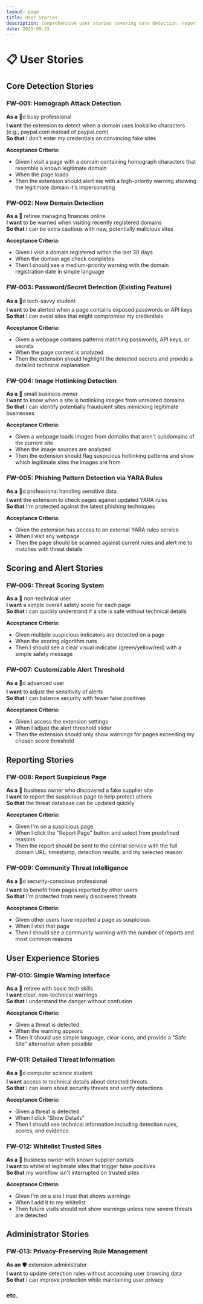 ```yaml
---
layout: page
title: User Stories
description: Comprehensive user stories covering core detection, reporting, and admin functionality for FerretWatch Enhanced
date: 2025-09-25
---
```

# 📋 User Stories

## Core Detection Stories

### FW-001: Homograph Attack Detection
**As a** 🧑d busy professional  
**I want** the extension to detect when a domain uses lookalike characters (e.g., paypaI.com instead of paypal.com)  
**So that** I don't enter my credentials on convincing fake sites

**Acceptance Criteria:**
- Given I visit a page with a domain containing homograph characters that resemble a known legitimate domain
- When the page loads
- Then the extension should alert me with a high-priority warning showing the legitimate domain it's impersonating

### FW-002: New Domain Detection
**As a** 👴 retiree managing finances online  
**I want** to be warned when visiting recently registered domains  
**So that** I can be extra cautious with new, potentially malicious sites

**Acceptance Criteria:**
- Given I visit a domain registered within the last 30 days
- When the domain age check completes
- Then I should see a medium-priority warning with the domain registration date in simple language

### FW-003: Password/Secret Detection (Existing Feature)
**As a** 👨d tech-savvy student  
**I want** to be alerted when a page contains exposed passwords or API keys  
**So that** I can avoid sites that might compromise my credentials

**Acceptance Criteria:**
- Given a webpage contains patterns matching passwords, API keys, or secrets
- When the page content is analyzed
- Then the extension should highlight the detected secrets and provide a detailed technical explanation

### FW-004: Image Hotlinking Detection
**As a** 🏢 small business owner  
**I want** to know when a site is hotlinking images from unrelated domains  
**So that** I can identify potentially fraudulent sites mimicking legitimate businesses

**Acceptance Criteria:**
- Given a webpage loads images from domains that aren't subdomains of the current site
- When the image sources are analyzed
- Then the extension should flag suspicious hotlinking patterns and show which legitimate sites the images are from

### FW-005: Phishing Pattern Detection via YARA Rules
**As a** 🧑d professional handling sensitive data  
**I want** the extension to check pages against updated YARA rules  
**So that** I'm protected against the latest phishing techniques

**Acceptance Criteria:**
- Given the extension has access to an external YARA rules service
- When I visit any webpage
- Then the page should be scanned against current rules and alert me to matches with threat details

## Scoring and Alert Stories

### FW-006: Threat Scoring System
**As a** 👴 non-technical user  
**I want** a simple overall safety score for each page  
**So that** I can quickly understand if a site is safe without technical details

**Acceptance Criteria:**
- Given multiple suspicious indicators are detected on a page
- When the scoring algorithm runs
- Then I should see a clear visual indicator (green/yellow/red) with a simple safety message

### FW-007: Customizable Alert Threshold
**As a** 👨d advanced user  
**I want** to adjust the sensitivity of alerts  
**So that** I can balance security with fewer false positives

**Acceptance Criteria:**
- Given I access the extension settings
- When I adjust the alert threshold slider
- Then the extension should only show warnings for pages exceeding my chosen score threshold

## Reporting Stories

### FW-008: Report Suspicious Page
**As a** 🏢 business owner who discovered a fake supplier site  
**I want** to report the suspicious page to help protect others  
**So that** the threat database can be updated quickly

**Acceptance Criteria:**
- Given I'm on a suspicious page
- When I click the "Report Page" button and select from predefined reasons
- Then the report should be sent to the central service with the full domain URL, timestamp, detection results, and my selected reason

### FW-009: Community Threat Intelligence
**As a** 🧑d security-conscious professional  
**I want** to benefit from pages reported by other users  
**So that** I'm protected from newly discovered threats

**Acceptance Criteria:**
- Given other users have reported a page as suspicious
- When I visit that page
- Then I should see a community warning with the number of reports and most common reasons

## User Experience Stories

### FW-010: Simple Warning Interface
**As a** 👴 retiree with basic tech skills  
**I want** clear, non-technical warnings  
**So that** I understand the danger without confusion

**Acceptance Criteria:**
- Given a threat is detected
- When the warning appears
- Then it should use simple language, clear icons, and provide a "Safe Site" alternative when possible

### FW-011: Detailed Threat Information
**As a** 👨d computer science student  
**I want** access to technical details about detected threats  
**So that** I can learn about security threats and verify detections

**Acceptance Criteria:**
- Given a threat is detected
- When I click "Show Details"
- Then I should see technical information including detection rules, scores, and evidence

### FW-012: Whitelist Trusted Sites
**As a** 🏢 business owner with known supplier portals  
**I want** to whitelist legitimate sites that trigger false positives  
**So that** my workflow isn't interrupted on trusted sites

**Acceptance Criteria:**
- Given I'm on a site I trust that shows warnings
- When I add it to my whitelist
- Then future visits should not show warnings unless new severe threats are detected

## Administrator Stories

### FW-013: Privacy-Preserving Rule Management
**As an** 🛡️ extension administrator  
**I want** to update detection rules without accessing user browsing data  
**So that** I can improve protection while maintaining user privacy

### etc.